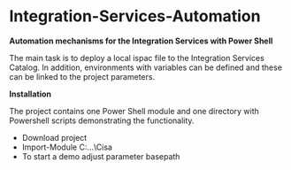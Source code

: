 # Integration-Services-Automation
**Automation mechanisms for the Integration Services with Power Shell**

The main task is to deploy a local ispac file to the Integration Services Catalog. In addition, environments with variables can be defined and these can be linked to the project parameters.


**Installation**

The project contains one Power Shell module and one directory with Powershell scripts demonstrating the functionality. 
- Download project
- Import-Module C:...\Cisa
- To start a demo adjust parameter basepath


